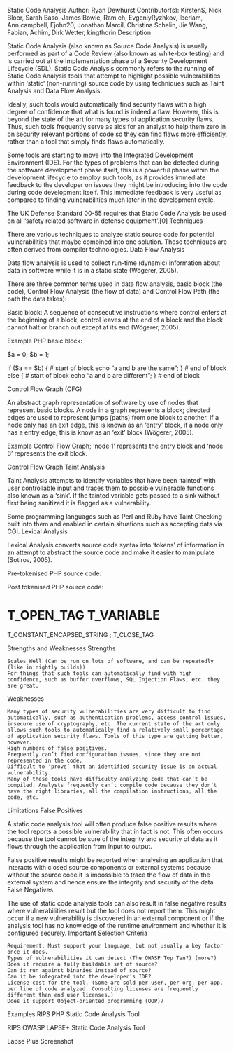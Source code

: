 Static Code Analysis
Author: Ryan Dewhurst
Contributor(s): KirstenS, Nick Bloor, Sarah Baso, James Bowie, Ram ch, EvgeniyRyzhkov, Iberiam, Ann.campbell, Ejohn20, Jonathan Marcil, Christina Schelin, Jie Wang, Fabian, Achim, Dirk Wetter, kingthorin
Description

Static Code Analysis (also known as Source Code Analysis) is usually performed as part of a Code Review (also known as white-box testing) and is carried out at the Implementation phase of a Security Development Lifecycle (SDL). Static Code Analysis commonly refers to the running of Static Code Analysis tools that attempt to highlight possible vulnerabilities within ‘static’ (non-running) source code by using techniques such as Taint Analysis and Data Flow Analysis.

Ideally, such tools would automatically find security flaws with a high degree of confidence that what is found is indeed a flaw. However, this is beyond the state of the art for many types of application security flaws. Thus, such tools frequently serve as aids for an analyst to help them zero in on security relevant portions of code so they can find flaws more efficiently, rather than a tool that simply finds flaws automatically.

Some tools are starting to move into the Integrated Development Environment (IDE). For the types of problems that can be detected during the software development phase itself, this is a powerful phase within the development lifecycle to employ such tools, as it provides immediate feedback to the developer on issues they might be introducing into the code during code development itself. This immediate feedback is very useful as compared to finding vulnerabilities much later in the development cycle.

The UK Defense Standard 00-55 requires that Static Code Analysis be used on all ‘safety related software in defense equipment’.[0]
Techniques

There are various techniques to analyze static source code for potential vulnerabilities that maybe combined into one solution. These techniques are often derived from compiler technologies.
Data Flow Analysis

Data flow analysis is used to collect run-time (dynamic) information about data in software while it is in a static state (Wögerer, 2005).

There are three common terms used in data flow analysis, basic block (the code), Control Flow Analysis (the flow of data) and Control Flow Path (the path the data takes):

Basic block: A sequence of consecutive instructions where control enters at the beginning of a block, control leaves at the end of a block and the block cannot halt or branch out except at its end (Wögerer, 2005).

Example PHP basic block:

$a = 0;
$b = 1;

if ($a == $b)
{ # start of block
echo “a and b are the same”;
} # end of block
else
{ # start of block
echo “a and b are different”;
} # end of block

Control Flow Graph (CFG)

An abstract graph representation of software by use of nodes that represent basic blocks. A node in a graph represents a block; directed edges are used to represent jumps (paths) from one block to another. If a node only has an exit edge, this is known as an ‘entry’ block, if a node only has a entry edge, this is know as an ‘exit’ block (Wögerer, 2005).

Example Control Flow Graph; ‘node 1’ represents the entry block and ‘node 6’ represents the exit block.

Control Flow Graph
Taint Analysis

Taint Analysis attempts to identify variables that have been ‘tainted’ with user controllable input and traces them to possible vulnerable functions also known as a ‘sink’. If the tainted variable gets passed to a sink without first being sanitized it is flagged as a vulnerability.

Some programming languages such as Perl and Ruby have Taint Checking built into them and enabled in certain situations such as accepting data via CGI.
Lexical Analysis

Lexical Analysis converts source code syntax into ‘tokens’ of information in an attempt to abstract the source code and make it easier to manipulate (Sotirov, 2005).

Pre-tokenised PHP source code:

<?php $name = "Ryan"; ?>

Post tokenised PHP source code:

T_OPEN_TAG
T_VARIABLE
=
T_CONSTANT_ENCAPSED_STRING
;
T_CLOSE_TAG

Strengths and Weaknesses
Strengths

    Scales Well (Can be run on lots of software, and can be repeatedly (like in nightly builds))
    For things that such tools can automatically find with high confidence, such as buffer overflows, SQL Injection Flaws, etc. they are great.

Weaknesses

    Many types of security vulnerabilities are very difficult to find automatically, such as authentication problems, access control issues, insecure use of cryptography, etc. The current state of the art only allows such tools to automatically find a relatively small percentage of application security flaws. Tools of this type are getting better, however.
    High numbers of false positives.
    Frequently can’t find configuration issues, since they are not represented in the code.
    Difficult to ‘prove’ that an identified security issue is an actual vulnerability.
    Many of these tools have difficulty analyzing code that can’t be compiled. Analysts frequently can’t compile code because they don’t have the right libraries, all the compilation instructions, all the code, etc.

Limitations
False Positives

A static code analysis tool will often produce false positive results where the tool reports a possible vulnerability that in fact is not. This often occurs because the tool cannot be sure of the integrity and security of data as it flows through the application from input to output.

False positive results might be reported when analysing an application that interacts with closed source components or external systems because without the source code it is impossible to trace the flow of data in the external system and hence ensure the integrity and security of the data.
False Negatives

The use of static code analysis tools can also result in false negative results where vulnerabilities result but the tool does not report them. This might occur if a new vulnerability is discovered in an external component or if the analysis tool has no knowledge of the runtime environment and whether it is configured securely.
Important Selection Criteria

    Requirement: Must support your language, but not usually a key factor once it does.
    Types of Vulnerabilities it can detect (The OWASP Top Ten?) (more?)
    Does it require a fully buildable set of source?
    Can it run against binaries instead of source?
    Can it be integrated into the developer’s IDE?
    License cost for the tool. (Some are sold per user, per org, per app, per line of code analyzed. Consulting licenses are frequently different than end user licenses.)
    Does it support Object-oriented programming (OOP)?

Examples
RIPS PHP Static Code Analysis Tool

RIPS
OWASP LAPSE+ Static Code Analysis Tool

Lapse Plus Screenshot
